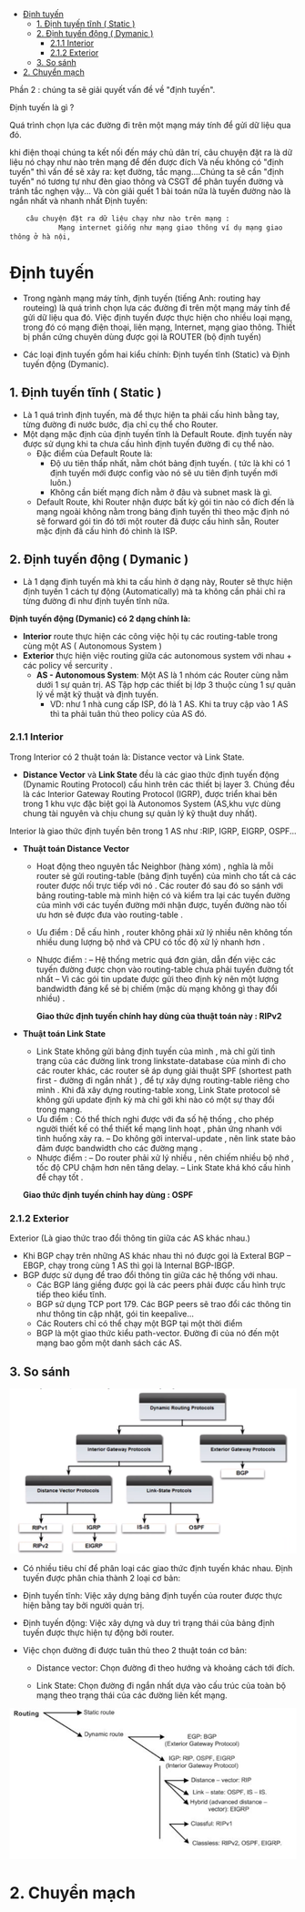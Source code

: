 
- [Định tuyến](#định-tuyến)
  - [1. Định tuyến tĩnh ( Static )](#1-định-tuyến-tĩnh--static-)
  - [2. Định tuyến động ( Dymanic )](#2-định-tuyến-động--dymanic-)
    - [2.1.1 Interior](#211-interior)
    - [2.1.2 Exterior](#212-exterior)
  - [3. So sánh](#3-so-sánh)
- [2. Chuyển mạch](#2-chuyển-mạch)

Phần 2 : chúng ta sẽ giải quyết vấn đề về "định tuyến".

Định tuyến là gì ?

 Quá trình chọn lựa các đường đi trên một mạng máy tính để gửi dữ liệu qua đó.

 khi điện thoại chúng ta kết nối đến máy chủ dân trí,
        câu chuyện đặt ra là dữ liệu nó chạy như nào trên mạng để đến được đích
        Và nếu không có "định tuyến" thì vấn đề sẽ xảy ra: kẹt đường, tắc mạng....Chúng ta sẽ cần "định tuyến" nó tương tự như đèn giao thông và  CSGT để phân tuyến đường và tránh tắc nghẹn vậy... Và còn giải quết 1 bài toán nữa là tuyến đường nào là ngắn nhất và nhanh nhất
Định tuyến:

        câu chuyện đặt ra dữ liệu chạy như nào trên mạng :
                Mạng internet giống như mạng giao thông ví dụ mạng giao thông ở hà nội, 



# Định tuyến

 - Trong ngành mạng máy tính, định tuyến (tiếng Anh: routing hay routeing) là quá trình chọn lựa các đường đi trên một mạng máy tính để gửi dữ liệu qua đó. Việc định tuyến được thực hiện cho nhiều loại mạng, trong đó có mạng điện thoại, liên mạng, Internet, mạng giao thông. Thiết bị phần cứng chuyên dùng được gọi là ROUTER (bộ định tuyến)
 
- Các loại định tuyến gồm hai kiểu chính: Định tuyến tĩnh (Static) và Định tuyến động (Dymanic).

## 1. Định tuyến tĩnh ( Static )
- Là 1 quá trình định tuyến, mà để thực hiện ta phải cấu hình bằng tay, từng đường đi nước bước, địa chỉ cụ thể cho Router.
- Một dạng mặc định của định tuyến tĩnh là Default Route. định tuyến này được sử dụng khi ta chưa cấu hình định tuyến đường đi cụ thể nào.
  - Đặc điểm của Default Route là:
    + Độ ưu tiên thấp nhất, nằm chót bảng định tuyến. ( tức là khi có 1 định tuyến mới được config vào nó sẽ ưu tiên định tuyến mới luôn.)
    + Không cần biết mạng đích nằm ở đâu và subnet mask là gì.
  - Default Route, khi Router nhận được bất kỳ gói tin nào có đích đến là mạng ngoài không nằm trong bảng định tuyến thì theo mặc định nó sẽ forward gói tin đó tới một router đã được cấu hình sẵn, Router mặc định đã cấu hình đó chình là ISP.
## 2. Định tuyến động ( Dymanic )
- Là 1 dạng định tuyến mà khi ta cấu hình ở dạng này, Router sẽ thực hiện định tuyến 1 cách tự động (Automatically) mà ta không cần phải chỉ ra từng đường đi như định tuyến tĩnh nữa.

**Định tuyến động (Dymanic) có 2 dạng chính là:**
- **Interior** route thực hiện các công việc hội tụ các routing-table trong cùng một AS ( Autonomous System )
- **Exterior** thực hiện việc routing giữa các autonomous system với nhau + các policy về sercurity .
    - **AS - Autonomous System**: Một AS là 1 nhóm các Router cùng nằm dưới 1 sự quản trị. AS Tập hợp các thiết bị lớp 3 thuộc cùng 1 sự quản lý về mặt kỹ thuật và định tuyến.
        - VD: như 1 nhà cung cấp ISP, đó là 1 AS. Khi ta truy cập vào 1 AS thì ta phải tuân thủ theo policy của AS đó.
        
### 2.1.1 Interior 

Trong Interior có 2 thuật toán là: Distance vector và Link State.

  - **Distance Vector** và **Link State** đều là các giao thức định tuyến động (Dynamic Routing Protocol) cấu hình trên các thiết bị layer 3. Chúng đều là các Interior Gateway Routing Protocol (IGRP), được triển khai bên trong 1 khu vực đặc biệt gọi là Autonomos System (AS,khu vực dùng chung tài nguyên và chịu chung sự quản lý kỹ thuật duy nhất).
  
 Interior  là giao thức định tuyến bên trong 1 AS như :RIP, IGRP, EIGRP, OSPF... 
-  **Thuật toán Distance Vector**

    - Hoạt động theo nguyên tắc Neighbor (hàng xóm) , nghĩa là mỗi router sẻ gửi routing-table (bảng định tuyến) của mình cho tất cả các router được nối trực tiếp với nó . Các router đó sau đó so sánh với bảng routing-table mà mình hiện có và kiểm tra lại các tuyến đường của mình với các tuyến đường mới nhận được, tuyến đường nào tối ưu hơn sẻ được đưa vào routing-table . 

    - Ưu điểm : Dễ cấu hình , router không phải xử lý nhiều nên không tốn nhiều dung lượng bộ nhớ và CPU có tốc độ xử lý nhanh hơn .

    - Nhược điểm :
      – Hệ thống metric quá đơn giản, dẫn đến việc các tuyến đường được chọn vào routing-table chưa phải tuyến đường tốt nhất
      – Vì các gói tin update được gửi theo định kỳ nên một lượng bandwidth đáng kể sẻ bị chiếm (mặc dù mạng không gì thay đổi nhiều) .

      **Giao thức định tuyến chính hay dùng của thuật toán này : RIPv2**

- **Thuật toán Link State**

    - Link State không gửi bảng định tuyến của mình , mà chỉ gửi tình trạng của các đường link trong linkstate-database của mình đi cho các router khác, các router sẽ áp dụng giải thuật SPF (shortest path first - đường đi ngắn nhất ) , để tự xây dựng routing-table riêng cho mình . Khi đã xây dựng routing-table xong, Link State protocol sẽ không gửi update định kỳ mà chỉ gởi khi nào có một sự thay đổi trong mạng.
    - Ưu điểm : Có thể thích nghi được với đa số hệ thống , cho phép người thiết kế có thể thiết kế mạng linh hoạt , phản ứng nhanh với tình huống xảy ra.
    – Do không gởi interval-update , nên link state bảo đảm được bandwidth cho các đường mạng .
    - Nhược điểm :
    – Do router phải xử lý nhiều , nên chiếm nhiều bộ nhớ , tốc độ CPU chậm hơn nên tăng delay.
    – Link State khá khó cấu hình để chạy tốt .

    **Giao thức định tuyến chính hay dùng : OSPF**

### 2.1.2 Exterior 

Exterior (Là giao thức trao đổi thông tin giữa các AS khác nhau.)

  - Khi BGP chạy trên những AS khác nhau thì nó được gọi là Exteral BGP – EBGP, chạy trong cùng 1 AS thì gọi là Internal BGP-IBGP.
  - BGP được sử dụng để trao đổi thông tin giữa các hệ thống với nhau.
    - Các BGP láng giềng được gọi là các peers phải được cấu hình trực tiếp theo kiểu tĩnh. 
    - BGP sử dụng TCP port 179. Các BGP peers sẽ trao đổi các thông tin như thông tin cập nhật, gói tin keepalive...
    - Các Routers chỉ có thể chạy một BGP tại một thời điểm
    - BGP là một giao thức kiểu path-vector. Đường đi của nó đến một mạng bao gồm một danh sách các AS.
  


## 3. So sánh

![](./../image/Dinh_tuyen_1.png)

- Có nhiều tiêu chí để phân loại các giao thức định tuyến khác nhau. Định tuyến được phân chia thành 2 loại cơ bản:

- Định tuyến tĩnh: Việc xây dựng bảng định tuyến của router được thực hiện bằng tay bởi người quản trị.

- Định tuyến động: Việc xây dựng và duy trì trạng thái của bảng định tuyến được thực hiện tự động bởi router.

- Việc chọn đường đi được tuân thủ theo 2 thuật toán cơ bản:

  - Distance vector: Chọn đường đi theo hướng và khoảng cách tới đích.

  - Link State: Chọn đường đi ngắn nhất dựa vào cấu trúc của toàn bộ mạng theo trạng thái của các đường liên kết mạng.
  

![](./../image/Dinh_tuyen_2.png)

# 2. Chuyển mạch 



